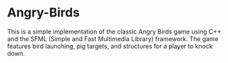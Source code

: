 # Angry-Birds
This is a simple implementation of the classic Angry Birds game using C++ and the SFML (Simple and Fast Multimedia Library) framework. The game features bird launching, pig targets, and structures for a player to knock down.
